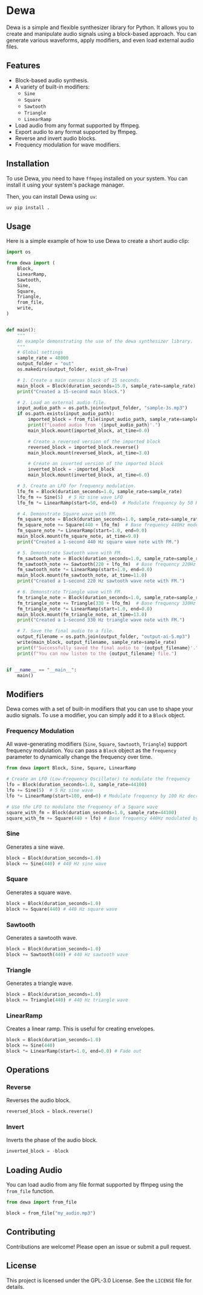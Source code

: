 # Dewa

Dewa is a simple and flexible synthesizer library for Python. It allows you to create and manipulate audio signals using a block-based approach. You can generate various waveforms, apply modifiers, and even load external audio files.

## Features

*   Block-based audio synthesis.
*   A variety of built-in modifiers:
    *   `Sine`
    *   `Square`
    *   `Sawtooth`
    *   `Triangle`
    *   `LinearRamp`
*   Load audio from any format supported by ffmpeg.
*   Export audio to any format supported by ffmpeg.
*   Reverse and invert audio blocks.
*   Frequency modulation for wave modifiers.

## Installation

To use Dewa, you need to have `ffmpeg` installed on your system. You can install it using your system's package manager.

Then, you can install Dewa using `uv`:

```bash
uv pip install .
```

## Usage

Here is a simple example of how to use Dewa to create a short audio clip:

```python
import os

from dewa import (
    Block,
    LinearRamp,
    Sawtooth,
    Sine,
    Square,
    Triangle,
    from_file,
    write,
)


def main():
    """
    An example demonstrating the use of the dewa synthesizer library.
    """
    # Global settings
    sample_rate = 48000
    output_folder = "out"
    os.makedirs(output_folder, exist_ok=True)

    # 1. Create a main canvas block of 15 seconds.
    main_block = Block(duration_seconds=15.0, sample_rate=sample_rate)
    print("Created a 15-second main block.")

    # 2. Load an external audio file.
    input_audio_path = os.path.join(output_folder, "sample-3s.mp3")
    if os.path.exists(input_audio_path):
        imported_block = from_file(input_audio_path, sample_rate=sample_rate)
        print(f"Loaded audio from '{input_audio_path}'.")
        main_block.mount(imported_block, at_time=0.0)

        # Create a reversed version of the imported block
        reversed_block = imported_block.reverse()
        main_block.mount(reversed_block, at_time=3.0)

        # Create an inverted version of the imported block
        inverted_block = -imported_block
        main_block.mount(inverted_block, at_time=6.0)

    # 3. Create an LFO for frequency modulation.
    lfo_fm = Block(duration_seconds=1.0, sample_rate=sample_rate)
    lfo_fm += Sine(5)  # 5 Hz sine wave LFO
    lfo_fm *= LinearRamp(start=50, end=0)  # Modulate frequency by 50 Hz decreasing to 0

    # 4. Demonstrate Square wave with FM.
    fm_square_note = Block(duration_seconds=1.0, sample_rate=sample_rate)
    fm_square_note += Square(440 + lfo_fm)  # Base frequency 440Hz modulated by LFO
    fm_square_note *= LinearRamp(start=1.0, end=0.0)
    main_block.mount(fm_square_note, at_time=9.0)
    print("Created a 1-second 440 Hz square wave note with FM.")

    # 5. Demonstrate Sawtooth wave with FM.
    fm_sawtooth_note = Block(duration_seconds=1.0, sample_rate=sample_rate)
    fm_sawtooth_note += Sawtooth(220 + lfo_fm)  # Base frequency 220Hz modulated by LFO
    fm_sawtooth_note *= LinearRamp(start=1.0, end=0.0)
    main_block.mount(fm_sawtooth_note, at_time=11.0)
    print("Created a 1-second 220 Hz sawtooth wave note with FM.")

    # 6. Demonstrate Triangle wave with FM.
    fm_triangle_note = Block(duration_seconds=1.0, sample_rate=sample_rate)
    fm_triangle_note += Triangle(330 + lfo_fm)  # Base frequency 330Hz modulated by LFO
    fm_triangle_note *= LinearRamp(start=1.0, end=0.0)
    main_block.mount(fm_triangle_note, at_time=13.0)
    print("Created a 1-second 330 Hz triangle wave note with FM.")

    # 7. Save the final audio to a file.
    output_filename = os.path.join(output_folder, "output-ai-5.mp3")
    write(main_block, output_filename, sample_rate=sample_rate)
    print(f"Successfully saved the final audio to '{output_filename}'.")
    print(f"You can now listen to the {output_filename} file.")


if __name__ == "__main__":
    main()

```

## Modifiers

Dewa comes with a set of built-in modifiers that you can use to shape your audio signals. To use a modifier, you can simply add it to a `Block` object.

### Frequency Modulation

All wave-generating modifiers (`Sine`, `Square`, `Sawtooth`, `Triangle`) support frequency modulation. You can pass a `Block` object as the `frequency` parameter to dynamically change the frequency over time.

```python
from dewa import Block, Sine, Square, LinearRamp

# Create an LFO (Low-Frequency Oscillator) to modulate the frequency
lfo = Block(duration_seconds=1.0, sample_rate=44100)
lfo += Sine(5)  # 5 Hz sine wave
lfo *= LinearRamp(start=100, end=0) # Modulate frequency by 100 Hz decreasing to 0

# Use the LFO to modulate the frequency of a Square wave
square_with_fm = Block(duration_seconds=1.0, sample_rate=44100)
square_with_fm += Square(440 + lfo) # Base frequency 440Hz modulated by LFO
```

### Sine

Generates a sine wave.

```python
block = Block(duration_seconds=1.0)
block += Sine(440) # 440 Hz sine wave
```

### Square

Generates a square wave.

```python
block = Block(duration_seconds=1.0)
block += Square(440) # 440 Hz square wave
```

### Sawtooth

Generates a sawtooth wave.

```python
block = Block(duration_seconds=1.0)
block += Sawtooth(440) # 440 Hz sawtooth wave
```

### Triangle

Generates a triangle wave.

```python
block = Block(duration_seconds=1.0)
block += Triangle(440) # 440 Hz triangle wave
```

### LinearRamp

Creates a linear ramp. This is useful for creating envelopes.

```python
block = Block(duration_seconds=1.0)
block += Sine(440)
block *= LinearRamp(start=1.0, end=0.0) # Fade out
```

## Operations

### Reverse

Reverses the audio block.

```python
reversed_block = block.reverse()
```

### Invert

Inverts the phase of the audio block.

```python
inverted_block = -block
```

## Loading Audio

You can load audio from any file format supported by ffmpeg using the `from_file` function.

```python
from dewa import from_file

block = from_file("my_audio.mp3")
```

## Contributing

Contributions are welcome! Please open an issue or submit a pull request.

## License

This project is licensed under the GPL-3.0 License. See the `LICENSE` file for details.
